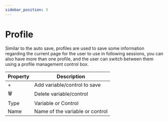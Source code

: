 ```yaml
---
sidebar_position: 3
---
```

# Profile

Similar to the auto save, profiles are used to save some information regarding the current page for the user to use in following sessions, you can also have more than one profile, and the user can switch between them using a profile management control box.

| Property | Description |
| --- | --- |
| + | Add variable/control to save |
| 🗑️ | Delete variable/control |
| Type | Variable or Control |
| Name | Name of the variable or control |
